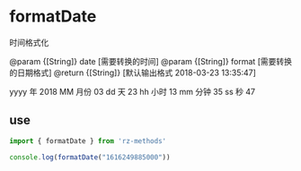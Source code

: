 # formatDate

时间格式化

@param    {[String]}                 date [需要转换的时间]
@param    {[String]}                 format [需要转换的日期格式]
@return   {[String]}                      [默认输出格式 2018-03-23 13:35:47]

yyyy 年 2018
MM 月份 03
dd 天 23
hh 小时 13
mm 分钟 35
ss 秒 47

## use

```js
import { formatDate } from 'rz-methods'

console.log(formatDate("1616249885000"))
```